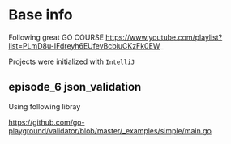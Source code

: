# Base info
Following great GO COURSE https://www.youtube.com/playlist?list=PLmD8u-IFdreyh6EUfevBcbiuCKzFk0EW_

Projects were initialized with `IntelliJ`

## episode_6 json_validation
Using following libray

https://github.com/go-playground/validator/blob/master/_examples/simple/main.go
